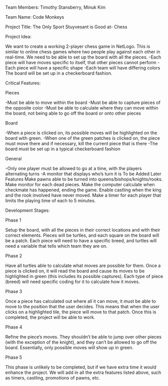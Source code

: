 Team Members: 
Timothy Stansberry, 
Minuk Kim

Team Name: 
Code Monkeys

Project Title: 
The Only Sport Stuyvesant is Good at- Chess

Project Idea:

We want to create a working 2-player chess game in NetLogo. This is similar to online chess games where two people play against each other in real-time.
We need to be able to set up the board with all the pieces.
-Each piece will have moves specific to itself, that other pieces cannot perform
-Each piece will have a specific shape
-Each team will have differing colors
The board will be set up in a checkerboard fashion.

Critical Features:

Pieces

-Must be able to move within the board
-Must be able to capture pieces of the opposite color
-Must be able to calculate where they can move within the board, not being able to go off the board or onto other pieces

Board

-When a piece is clicked on, its possible moves will be highlighted on the board with green.
-When one of the green patches is clicked on, the piece must move there and if necessary, kill the current piece that is there
-The board must be set up in a typical checkerboard fashion

General

-Only one player must be allowed to go at a time, with the players alternating turns
-A monitor that displays who’s turn it is
To be Added Later Features
Make pawns able to be turned into queens/bishops/knights/rooks.
Make monitor for each dead pieces.
Make the computer calculate when checkmate has happened, ending the game.
Enable castling when the king and the rook involved have never moved.
Make a timer for each player that limits the playing time of each to 5 minutes.
 
Development Stages:

Phase 1

Setup the board, with all the pieces in their correct locations and with their correct elements. Pieces will be turtles, and each square on the board will be a patch. Each piece will need to have a specific breed, and turtles will need a variable that tells which team they are on.

Phase 2

Have all turtles able to calculate what moves are possible for them. Once a piece is clicked on, it will read the board and cause its moves to be highlighted in green (this includes its possible captures). Each type of piece (breed) will need specific coding for it to calculate how it moves.

Phase 3

Once a piece has calculated out where all it can move, it must be able to move to the position that the user decides. This means that when the user clicks on a highlighted tile, the piece will move to that patch. Once this is completed, the project will be able to work.

Phase 4

Refine the piece’s moves. They shouldn’t be able to jump over other pieces (with the exception of the knight), and they can’t be allowed to go off the board. Essentially, only possible moves will show up in green.

Phase 5

This phase is unlikely to be completed, but if we have extra time it would enhance the project. We will add in all the extra features listed above, such as timers, castling, promotions of pawns, etc.


